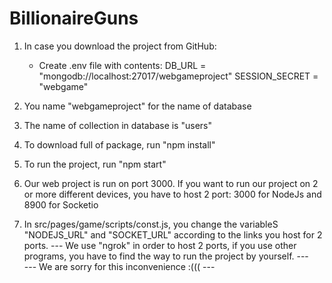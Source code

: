 # BillionaireGuns

1. In case you download the project from GitHub:
   - Create .env file with contents:
   	DB_URL = "mongodb://localhost:27017/webgameproject"
	SESSION_SECRET = "webgame"

2. You name "webgameproject" for the name of database
3. The name of collection in database is "users" 
4. To download full of package, run "npm install"
5. To run the project, run "npm start"
6. Our web project is run on port 3000. If you want to run our project on 2 or more different devices, you have to
host 2 port: 3000 for NodeJs and 8900 for Socketio
7. In src/pages/game/scripts/const.js, you change the variableS "NODEJS_URL" and "SOCKET_URL" according to the links you host for 2 ports.
--- We use "ngrok" in order to host 2 ports, if you use other programs, you have to find the way to run the project by yourself. ---	
--- We are sorry for this inconvenience :((( ---   
